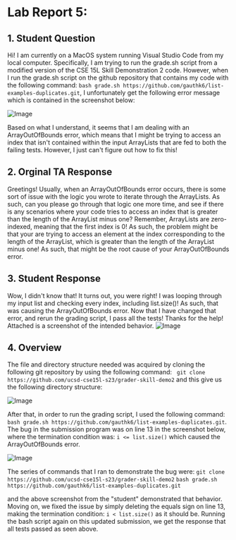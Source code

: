 # Lab Report 5:

## 1. Student Question
Hi! I am currently on a MacOS system running Visual Studio Code from my local computer. Specifically, I am trying to run the grade.sh script from a modified version of the 
CSE 15L Skill Demonstration 2 code. However, when I run the grade.sh script on the github repository that contains my code with the following command: ```bash grade.sh https://github.com/gauthk6/list-examples-duplicates.git```, I unfortunately get the following error message which is contained in the screenshot below:

![Image](https://github.com/gauthk6/cse15l-lab-reports/assets/58676663/c471d286-3bea-4117-84d2-b30c21104cbf)

Based on what I understand, it seems that I am dealing with an ArrayOutOfBounds error, which means that I might be trying to access an index that isn't contained within the input ArrayLists that are fed to both the failing tests. However, I just can't figure out how to fix this!

## 2. Orginal TA Response
Greetings! Usually, when an ArrayOutOfBounds error occurs, there is some sort of issue with the logic you wrote to iterate through the ArrayLists. As such, can you please go through that logic one more time, and see if there is any scenarios where your code tries to access an index that is greater than the length of the ArrayList minus one? Remember, ArrayLists are zero-indexed, meaning that the first index is 0! As such, the problem might be that your are trying to access an element at the index corresponding to the length of the ArrayList, which is greater than the length of the ArrayList minus one! As such, that might be the root cause of your ArrayOutOfBounds error.

## 3. Student Response
Wow, I didn't know that! It turns out, you were right! I was looping through my input list and checking every index, including list.size()! As such, that was causing the ArrayOutOfBounds error. Now that I have changed that error, and rerun the grading script, I pass all the tests! Thanks for the help! Attached is a screenshot of the intended behavior.
![Image](https://github.com/gauthk6/cse15l-lab-reports/assets/58676663/1cee16c3-b0f4-46f2-bd74-a56082b6a102)

## 4. Overview
The file and directory structure needed was acquired by cloning the following git repository by using the following command: ``` git clone https://github.com/ucsd-cse15l-s23/grader-skill-demo2``` and this give us the following directory structure:

![Image](https://github.com/gauthk6/cse15l-lab-reports/assets/58676663/20d484cf-a275-4e32-b2b0-a98cb6e46d98)

After that, in order to run the grading script, I used the following command: ```bash grade.sh https://github.com/gauthk6/list-examples-duplicates.git```. The bug in the submission program was on line 13 in the screenshot below, where the termination condition was: ```i <= list.size()``` which caused the ArrayOutOfBounds error.

![Image](https://github.com/gauthk6/cse15l-lab-reports/assets/58676663/07064f9b-9536-4cd3-90c3-3cd799161b06)

The series of commands that I ran to demonstrate the bug were:
```git clone https://github.com/ucsd-cse15l-s23/grader-skill-demo2```
```bash grade.sh https://github.com/gauthk6/list-examples-duplicates.git```

and the above screenshot from the "student" demonstrated that behavior. Moving on, we fixed the issue by simply deleting the equals sign on line 13, making the termination condition: ```i < list.size()``` as it should be. Running the bash script again on this updated submission, we get the response that all tests passed as seen above.




